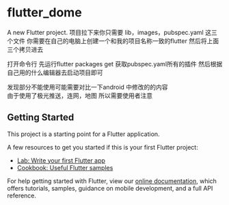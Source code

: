 # flutter_dome

A new Flutter project.
项目拉下来你只需要 lib，images，pubspec.yaml 这三个文件 
你需要在自己的电脑上创建一个和我的项目名称一致的flutter 然后将上面三个拷贝进去 

打开命令行 先运行flutter packages get 获取pubspec.yaml所有的插件
然后根据自己用的什么编辑器去启动项目即可

发现部分不能使用可能需要对比一下android 中修改的的内容  
由于使用了极光推送，连网，地图 所以需要使用者注意
## Getting Started

This project is a starting point for a Flutter application.

A few resources to get you started if this is your first Flutter project:

- [Lab: Write your first Flutter app](https://flutter.dev/docs/get-started/codelab)
- [Cookbook: Useful Flutter samples](https://flutter.dev/docs/cookbook)

For help getting started with Flutter, view our
[online documentation](https://flutter.dev/docs), which offers tutorials,
samples, guidance on mobile development, and a full API reference.
